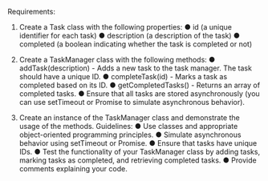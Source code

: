 Requirements:
1. Create a Task class with the following properties:
● id (a unique identifier for each task)
● description (a description of the task)
● completed (a boolean indicating whether the task is completed or not)
2. Create a TaskManager class with the following methods:
● addTask(description) - Adds a new task to the task manager. The task should
have a unique ID.
● completeTask(id) - Marks a task as completed based on its ID.
● getCompletedTasks() - Returns an array of completed tasks.
● Ensure that all tasks are stored asynchronously (you can use setTimeout or
Promise to simulate asynchronous behavior).

3. Create an instance of the TaskManager class and demonstrate the usage of the
methods.
Guidelines:
● Use classes and appropriate object-oriented programming principles.
● Simulate asynchronous behavior using setTimeout or Promise.
● Ensure that tasks have unique IDs.
● Test the functionality of your TaskManager class by adding tasks, marking tasks as
completed, and retrieving completed tasks.
● Provide comments explaining your code.